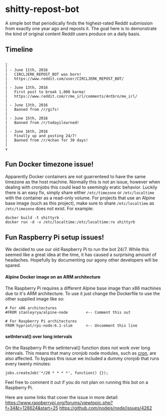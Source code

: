 # shitty-repost-bot
A simple bot that periodically finds the highest-rated Reddit submission from exactly one year ago and reposts it. The goal here is to demonstrate the kind of original content Reddit users produce on a daily basis.

## Timeline
```
_
|
| - June 11th, 2016
|   CIRCLJERK_REPOST_BOT was born!
|   https://www.reddit.com/user/CIRCLJERK_REPOST_BOT/
|
| - June 13th, 2016
|   First post to break 1,000 karma!
|   https://www.reddit.com/r/me_irl/comments/4ntbrn/me_irl/
|
| - June 13th, 2016
|   Banned from /r/gifs!
|
| - June 15th, 2016
|   Banned from /r/todayilearned!
|
| - June 16th, 2016
|   Finally up and posting 24/7!
|   Banned from /r/4chan for 30 days!
|
∨
```

## Fun Docker timezone issue!
Apparently Docker containers are not guarrenteed to have the same timezone as the host machine. Normally this is not an issue, however when dealing with cronjobs this could lead to seemingly eratic behavior. Luckily there is an easy fix, simply share either `/etc/timezone` or `/etc/localtime` with the container as a read-only volume. For projects that use an Alpine base image (such as this project), make sure to share `/etc/localtime` as `/etc/timezone` does not exist. For example:
```
docker build -t shittyrb .
docker run -d -v /etc/localtime:/etc/localtime:ro shittyrb
```

## Fun Raspberry Pi setup issues!
We decided to use our old Raspberry Pi to run the bot 24/7. While this seemed like a great idea at the time, it has caused a surprising amount of headaches. Hopefully by documenting our agony other developers will be spared.

#### Alpine Docker image on an ARM architecture
The Raspberry Pi requires a different Alpine base image than x86 machines due to it's ARM architecture. To use it just change the Dockerfile to use the other supplied image like so:
```
# For x86 architectures
#FROM stanleyrya/alpine-node        <-- Comment this out

# For Raspberry Pi architectures
FROM hypriot/rpi-node:6.1-slim      <-- Uncomment this line
```

#### setInterval() over long intervals
On the Raspberry Pi the setInterval() function does not work over long intervals. This means that many cronjob node modules, such as [cron](https://github.com/ncb000gt/node-cron), are also affected. To bypass this issue we included a dummy cronjob that runs every twenty minutes:
```
jobs.createJob('*/20 * * * *', function() {});
```
Feel free to comment it out if you do not plan on running this bot on a Raspberry Pi.

Here are some links that cover the issue in more detail:
https://www.raspberrypi.org/forums/viewtopic.php?f=34&t=128624&start=25
https://github.com/nodejs/node/issues/4262
